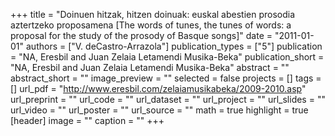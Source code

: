 +++
title = "Doinuen hitzak, hitzen doinuak: euskal abestien prosodia aztertzeko proposamena [The words of tunes, the tunes of words: a proposal for the study of the prosody of Basque songs]"
date = "2011-01-01"
authors = ["V. deCastro-Arrazola"]
publication_types = ["5"]
publication = "NA, Eresbil and Juan Zelaia Letamendi Musika-Beka"
publication_short = "NA, Eresbil and Juan Zelaia Letamendi Musika-Beka"
abstract = ""
abstract_short = ""
image_preview = ""
selected = false
projects = []
tags = []
url_pdf = "http://www.eresbil.com/zelaiamusikabeka/2009-2010.asp"
url_preprint = ""
url_code = ""
url_dataset = ""
url_project = ""
url_slides = ""
url_video = ""
url_poster = ""
url_source = ""
math = true
highlight = true
[header]
image = ""
caption = ""
+++
